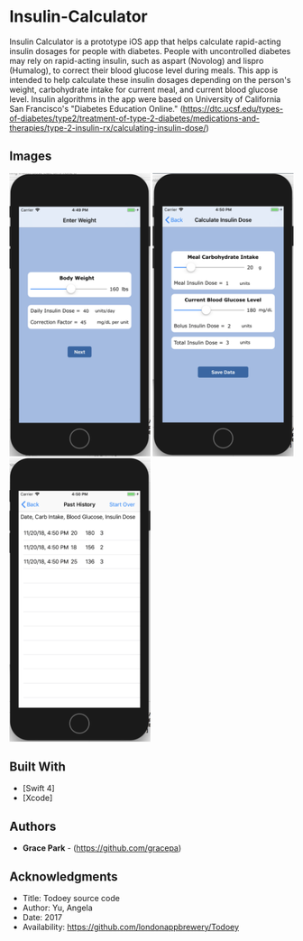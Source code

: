 # Insulin-Calculator

Insulin Calculator is a prototype iOS app that helps calculate rapid-acting insulin dosages for people with diabetes. People with uncontrolled diabetes may rely on rapid-acting insulin, such as aspart (Novolog) and lispro (Humalog), to correct their blood glucose level during meals. This app is intended to help calculate these insulin dosages depending on the person's weight, carbohydrate intake for current meal, and current blood glucose level. Insulin algorithms in the app were based on University of California San Francisco's "Diabetes Education Online." (https://dtc.ucsf.edu/types-of-diabetes/type2/treatment-of-type-2-diabetes/medications-and-therapies/type-2-insulin-rx/calculating-insulin-dose/) 

## Images

<img src="https://github.com/gracepa/Insulin-Calculator/blob/master/Assets/ScreenShot1.png" width="250">

<img src="https://github.com/gracepa/Insulin-Calculator/blob/master/Assets/ScreenShot2.png" width="250">

<img src="https://github.com/gracepa/Insulin-Calculator/blob/master/Assets/ScreenShot3.png" width="250">


## Built With

* [Swift 4]
* [Xcode]


## Authors

* **Grace Park** - (https://github.com/gracepa)


## Acknowledgments

* Title: Todoey source code 
* Author: Yu, Angela 
* Date: 2017
* Availability: https://github.com/londonappbrewery/Todoey
